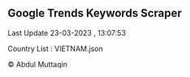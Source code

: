 

## Google Trends Keywords Scraper 
 
Last Update 23-03-2023 , 13:07:53

Country List :
VIETNAM.json



© Abdul Muttaqin 
